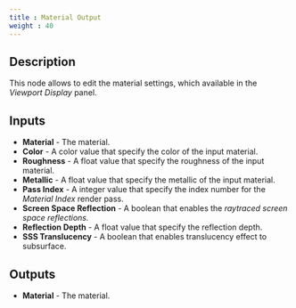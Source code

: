 ```yaml
---
title : Material Output
weight : 40
---
```


## Description

This node allows to edit the material settings, which available in the
*Viewport Display* panel.

## Inputs

- **Material** - The material.
- **Color** - A color value that specify the color of the input material.
- **Roughness** - A float value that specify the roughness of the input material.
- **Metallic** - A float value that specify the metallic of the input material.
- **Pass Index** - A integer value that specify the index number for the *Material
    Index* render pass.
- **Screen Space Reflection** - A boolean that enables the *raytraced
    screen space reflections.*
- **Reflection Depth** - A float value that specify the reflection depth.
- **SSS Translucency** - A boolean that enables translucency effect to
    subsurface.

## Outputs

- **Material** - The material.

